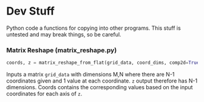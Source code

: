 # Dev Stuff
Python code a functions for copying into other programs. This stuff is untested and may break things, so be careful.


### Matrix Reshape (matrix_reshape.py)
```python
coords, z = matrix_reshape_from_flat(grid_data, coord_dims, comp2d=True, plot_dims=[])
```

Inputs a matrix ```grid_data``` with dimensions M,N where there are N-1 coordinates given and 1 value at each coordinate. ```z``` output therefore has N-1 dimensions. Coords contains the corresponding values based on the input coordinates for each axis of ```z```.

